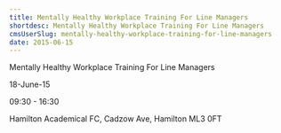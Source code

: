 ```yaml
---
title: Mentally Healthy Workplace Training For Line Managers
shortdesc: Mentally Healthy Workplace Training For Line Managers
cmsUserSlug: mentally-healthy-workplace-training-for-line-managers
date: 2015-06-15
---
```


Mentally Healthy Workplace Training For Line Managers

18-June-15

09:30 - 16:30

Hamilton Academical FC, Cadzow Ave, Hamilton ML3 0FT